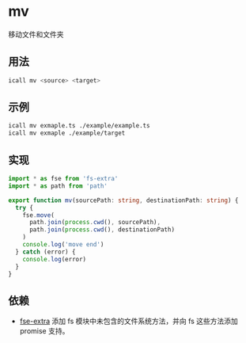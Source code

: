 # mv

移动文件和文件夹

## 用法

```sh
icall mv <source> <target>
```

## 示例

```sh
icall mv exmaple.ts ./example/example.ts
icall mv exmaple ./example/target
```

## 实现

```ts
import * as fse from 'fs-extra'
import * as path from 'path'

export function mv(sourcePath: string, destinationPath: string) {
  try {
    fse.move(
      path.join(process.cwd(), sourcePath),
      path.join(process.cwd(), destinationPath)
    )
    console.log('move end')
  } catch (error) {
    console.log(error)
  }
}
```

## 依赖

- [fse-extra](https://www.npmjs.com/package/fs-extra) 添加 fs 模块中未包含的文件系统方法，并向 fs 这些方法添加 promise 支持。
